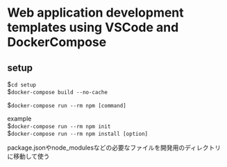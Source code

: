 # Web application development templates using VSCode and DockerCompose



## setup

\$`cd setup`<br>
\$`docker-compose build --no-cache`

\$`docker-compose run --rm npm [command]`

example<br>
\$`docker-compose run --rm npm init`<br>
\$`docker-compose run --rm npm install [option]`

package.jsonやnode_modulesなどの必要なファイルを開発用のディレクトリに移動して使う
